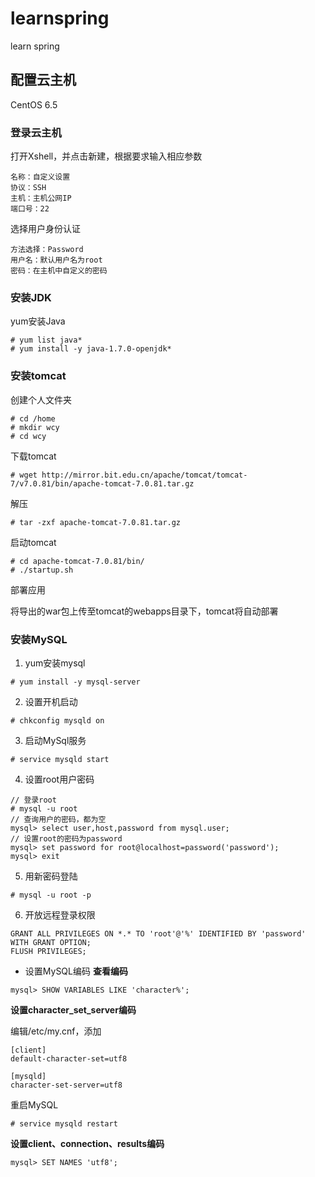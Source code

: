 # learnspring
learn spring

## 配置云主机
CentOS 6.5

### 登录云主机
打开Xshell，并点击新建，根据要求输入相应参数
```
名称：自定义设置
协议：SSH
主机：主机公网IP
端口号：22
```

选择用户身份认证
```
方法选择：Password
用户名：默认用户名为root
密码：在主机中自定义的密码
```

### 安装JDK
yum安装Java
```
# yum list java*
# yum install -y java-1.7.0-openjdk*
```

### 安装tomcat
创建个人文件夹
```
# cd /home
# mkdir wcy
# cd wcy
```

下载tomcat
```
# wget http://mirror.bit.edu.cn/apache/tomcat/tomcat-7/v7.0.81/bin/apache-tomcat-7.0.81.tar.gz
```

解压
```
# tar -zxf apache-tomcat-7.0.81.tar.gz
```

启动tomcat
```
# cd apache-tomcat-7.0.81/bin/
# ./startup.sh
```

部署应用

将导出的war包上传至tomcat的webapps目录下，tomcat将自动部署

### 安装MySQL
1. yum安装mysql
```
# yum install -y mysql-server
```

2. 设置开机启动
```
# chkconfig mysqld on
```

3. 启动MySql服务
```
# service mysqld start
```

4. 设置root用户密码
```
// 登录root
# mysql -u root
// 查询用户的密码，都为空
mysql> select user,host,password from mysql.user;
// 设置root的密码为password
mysql> set password for root@localhost=password('password');
mysql> exit
```

5. 用新密码登陆
```
# mysql -u root -p
```

6. 开放远程登录权限
```
GRANT ALL PRIVILEGES ON *.* TO 'root'@'%' IDENTIFIED BY 'password' WITH GRANT OPTION;
FLUSH PRIVILEGES;
```

- 设置MySQL编码
**查看编码**
```
mysql> SHOW VARIABLES LIKE 'character%';
```

**设置character_set_server编码**

编辑/etc/my.cnf，添加
```
[client]
default-character-set=utf8

[mysqld]
character-set-server=utf8
```
重启MySQL
```
# service mysqld restart
```

**设置client、connection、results编码**
```
mysql> SET NAMES 'utf8';
```
